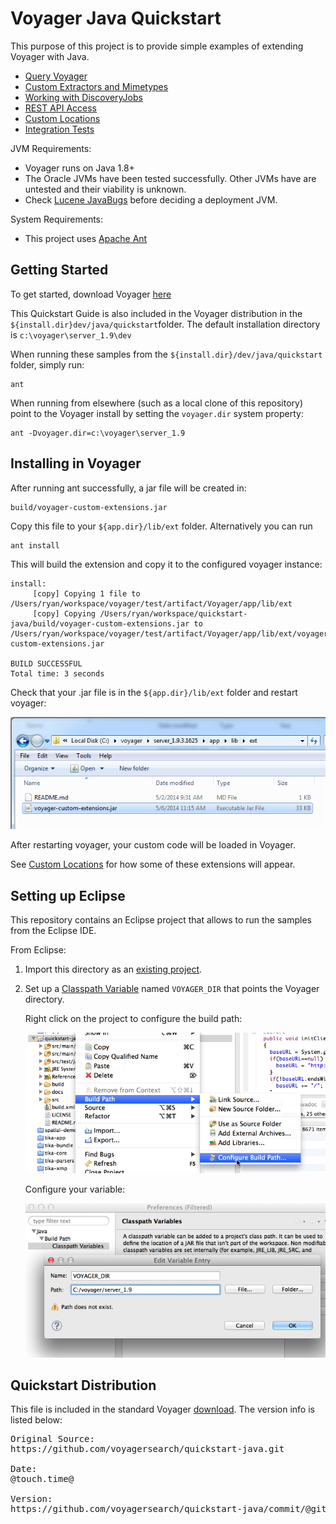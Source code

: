 # Voyager Java Quickstart

This purpose of this project is to provide simple examples of extending Voyager with Java.

 * [Query Voyager](docs/query.md)
 * [Custom Extractors and Mimetypes](docs/extractors.md)
 * [Working with DiscoveryJobs](docs/discoveryjob.md)
 * [REST API Access](docs/rest.md)
 * [Custom Locations](docs/locations.md)
 * [Integration Tests](docs/integration.md)

JVM Requirements:

  * Voyager runs on Java 1.8+
  * The Oracle JVMs have been tested successfully. Other JVMs have are untested and their viability is unknown. 
  * Check [Lucene JavaBugs](http://wiki.apache.org/lucene-java/JavaBugs) before deciding a deployment JVM.

System Requirements:
  * This project uses [Apache Ant](http://ant.apache.org/)


Getting Started
---------------

To get started, download Voyager [here](http://voyagersearch.com/download)

This Quickstart Guide is also included in the Voyager distribution in the `${install.dir}dev/java/quickstart`folder. The default installation directory is `c:\voyager\server_1.9\dev`

When running these samples from the `${install.dir}/dev/java/quickstart` folder, simply run:

    ant

When running from elsewhere (such as a local clone of this repository) point to the Voyager install by setting the `voyager.dir` system property:

    ant -Dvoyager.dir=c:\voyager\server_1.9


Installing in Voyager
---------------------

After running ant successfully, a jar file will be created in:

    build/voyager-custom-extensions.jar

Copy this file to your `${app.dir}/lib/ext` folder.  Alternatively you can run

    ant install
    
This will build the extension and copy it to the configured voyager instance:

    install:
         [copy] Copying 1 file to /Users/ryan/workspace/voyager/test/artifact/Voyager/app/lib/ext
         [copy] Copying /Users/ryan/workspace/quickstart-java/build/voyager-custom-extensions.jar to /Users/ryan/workspace/voyager/test/artifact/Voyager/app/lib/ext/voyager-custom-extensions.jar
    
    BUILD SUCCESSFUL
    Total time: 3 seconds

Check that your .jar file is in the `${app.dir}/lib/ext` folder and restart voyager:

   ![ext folder](docs/imgs/install_jar_in_lib_ext.png)


After restarting voyager, your custom code will be loaded in Voyager.

See [Custom Locations](docs/locations.md#adding-custom-locations-from-the-ui) for how some of these extensions will appear.


Setting up Eclipse
------------------

This repository contains an Eclipse project that allows to run the samples from the Eclipse IDE.

From Eclipse:

1. Import this directory as an [existing project](http://help.eclipse.org/juno/index.jsp?topic=%2Forg.eclipse.platform.doc.user%2Ftasks%2Ftasks-importproject.htm).
1. Set up a [Classpath Variable](http://help.eclipse.org/juno/index.jsp?topic=%2Forg.eclipse.jdt.doc.user%2Freference%2Fpreferences%2Fjava%2Fbuildpath%2Fref-preferences-classpath-variables.htm) named `VOYAGER_DIR` that points the Voyager directory. 

   Right click on the project to configure the build path:
   
   
   ![build path](docs/imgs/eclipse_1_configure_build_path.png)



   Configure your variable:
   
   
   ![variable](docs/imgs/eclipse_2_set_variable.png)



Quickstart Distribution
-----------------------
This file is included in the standard Voyager [download](http://voyagersearch.com/download).  The version info is listed below:
<pre>
Original Source: 
https://github.com/voyagersearch/quickstart-java.git
 
Date: 
@touch.time@

Version: 
https://github.com/voyagersearch/quickstart-java/commit/@githash@
</pre>










